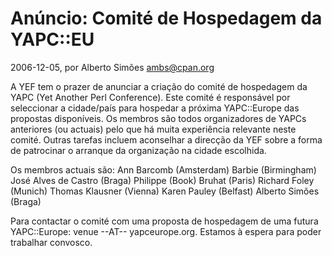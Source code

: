 
# Anúncio: Comité de Hospedagem da YAPC::EU

 2006-12-05, por Alberto Simões <ambs@cpan.org>

 <p>A YEF tem o prazer de anunciar a criação do comité de hospedagem da YAPC (Yet Another Perl Conference). Este comité é responsável por seleccionar a cidade/país para hospedar a próxima YAPC::Europe das propostas disponíveis. Os membros são todos organizadores de YAPCs anteriores (ou actuais) pelo que há muita experiência relevante neste comité. Outras tarefas incluem aconselhar a direcção da YEF sobre a forma de patrocinar o arranque da organização na cidade escolhida.</p>

<p>Os membros actuais são: Ann Barcomb (Amsterdam) Barbie (Birmingham) José Alves de Castro (Braga) Philippe (Book) Bruhat (Paris) Richard Foley (Munich) Thomas Klausner (Vienna) Karen Pauley (Belfast) Alberto Simões (Braga)</p>

<p>Para contactar o comité com uma proposta de hospedagem de uma futura YAPC::Europe: venue --AT-- yapceurope.org. Estamos à espera para poder trabalhar convosco.</p>

